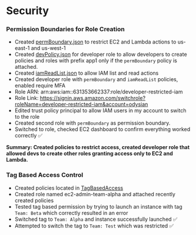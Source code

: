 # Security
### Permission Boundaries for Role Creation

- Created [permBoundary.json](./PermBoundary/permBoundary.json) to restrict EC2 and Lambda actions to us-east-1 and us-west-1
- Created [devPolicy.json](./PermBoundary/devPolicy.json) for developer role to allow developers to create policies and roles with prefix app1 only if the `permBoundary` policy is attached.
- Created [iamReadList.json](./PermBoundary/iamReadList.json) to allow IAM list and read actions
- Created developer role with `permBoundary` and `iamReadList` policies, enabled require MFA
- Role ARN: arn:aws:iam::631353662337:role/developer-restricted-iam
- Role Link: https://signin.aws.amazon.com/switchrole?roleName=developer-restricted-iam&account=odysian
- Edited trust policy principal to allow IAM users in my account to switch to the role
- Created second role with `permBoundary` as permission boundary.
- Switched to role, checked EC2 dashboard to confirm everything worked correctly ✅

 **Summary: Created policies to restrict access, created developer role that allowed devs to create other roles granting access only to EC2 and Lambda.**

 ### Tag Based Access Control
 - Created policies located in [TagBasedAccess](./TagBasedAccess) 
 - Created role named ec2-admin-team-alpha and attached recently created policies 
 - Tested tag based permission by trying to launch an instance with tag `Team: Beta` which correctly resulted in an error
 - Switched tag to `Team: Alpha` and instance successfully launched ✅
 - Attempted to switch the tag to `Team: Test` which was restricted ✅

